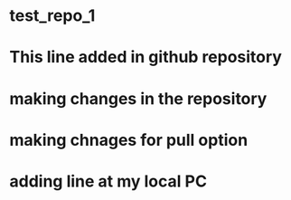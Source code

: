 # test_repo_1

# This line added in github repository

# making changes in the repository

# making chnages for pull option

# adding line at my local PC